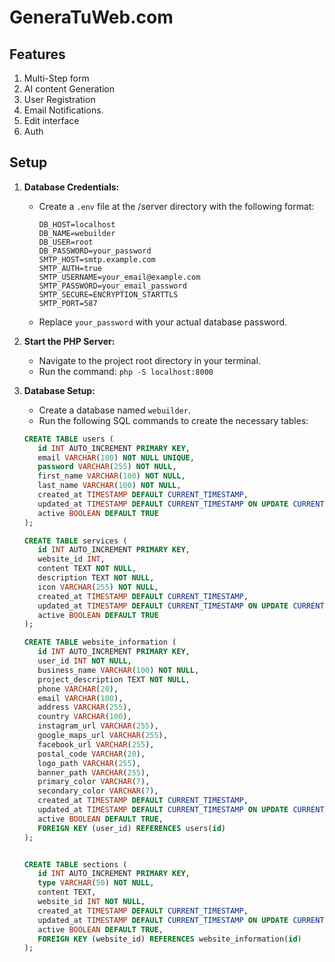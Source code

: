 # GeneraTuWeb.com

## Features
1. Multi-Step form
2. AI content Generation
3. User Registration
4. Email Notifications.
5. Edit interface
6. Auth

## Setup

1. **Database Credentials:**
   - Create a `.env` file at the /server directory with the following format:
     ```
     DB_HOST=localhost
     DB_NAME=webuilder
     DB_USER=root
     DB_PASSWORD=your_password
     SMTP_HOST=smtp.example.com
     SMTP_AUTH=true
     SMTP_USERNAME=your_email@example.com
     SMTP_PASSWORD=your_email_password
     SMTP_SECURE=ENCRYPTION_STARTTLS
     SMTP_PORT=587
     ```
   - Replace `your_password` with your actual database password.

2. **Start the PHP Server:**
   - Navigate to the project root directory in your terminal.
   - Run the command: `php -S localhost:8000`

   
3. **Database Setup:**
   - Create a database named `webuilder`.
   - Run the following SQL commands to create the necessary tables:

   ```sql
   CREATE TABLE users (
      id INT AUTO_INCREMENT PRIMARY KEY,
      email VARCHAR(100) NOT NULL UNIQUE,
      password VARCHAR(255) NOT NULL,
      first_name VARCHAR(100) NOT NULL,
      last_name VARCHAR(100) NOT NULL,
      created_at TIMESTAMP DEFAULT CURRENT_TIMESTAMP,
      updated_at TIMESTAMP DEFAULT CURRENT_TIMESTAMP ON UPDATE CURRENT_TIMESTAMP,
      active BOOLEAN DEFAULT TRUE
   );

   CREATE TABLE services (
      id INT AUTO_INCREMENT PRIMARY KEY,
      website_id INT,
      content TEXT NOT NULL,
      description TEXT NOT NULL,
      icon VARCHAR(255) NOT NULL,
      created_at TIMESTAMP DEFAULT CURRENT_TIMESTAMP,
      updated_at TIMESTAMP DEFAULT CURRENT_TIMESTAMP ON UPDATE CURRENT_TIMESTAMP,
      active BOOLEAN DEFAULT TRUE
   );

   CREATE TABLE website_information (
      id INT AUTO_INCREMENT PRIMARY KEY,
      user_id INT NOT NULL,
      business_name VARCHAR(100) NOT NULL,
      project_description TEXT NOT NULL,
      phone VARCHAR(20),
      email VARCHAR(100),
      address VARCHAR(255),
      country VARCHAR(100),
      instagram_url VARCHAR(255),
      google_maps_url VARCHAR(255),
      facebook_url VARCHAR(255),
      postal_code VARCHAR(20),
      logo_path VARCHAR(255),
      banner_path VARCHAR(255), 
      primary_color VARCHAR(7), 
      secondary_color VARCHAR(7),
      created_at TIMESTAMP DEFAULT CURRENT_TIMESTAMP,
      updated_at TIMESTAMP DEFAULT CURRENT_TIMESTAMP ON UPDATE CURRENT_TIMESTAMP,
      active BOOLEAN DEFAULT TRUE,
      FOREIGN KEY (user_id) REFERENCES users(id)
   );


   CREATE TABLE sections (
      id INT AUTO_INCREMENT PRIMARY KEY,
      type VARCHAR(50) NOT NULL,
      content TEXT,
      website_id INT NOT NULL,
      created_at TIMESTAMP DEFAULT CURRENT_TIMESTAMP,
      updated_at TIMESTAMP DEFAULT CURRENT_TIMESTAMP ON UPDATE CURRENT_TIMESTAMP,
      active BOOLEAN DEFAULT TRUE,
      FOREIGN KEY (website_id) REFERENCES website_information(id)
   );

   ```

